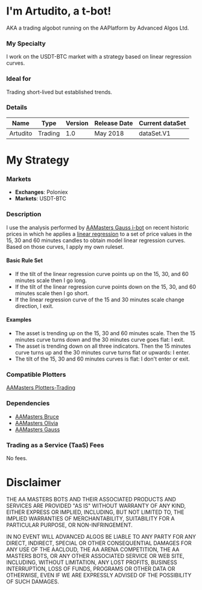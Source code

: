 # I'm Artudito, a t-bot!
AKA a trading algobot running on the AAPlatform by Advanced Algos Ltd.

### My Specialty
I work on the USDT-BTC market with a strategy based on linear regression curves.

### Ideal for
Trading short-lived but established trends.

### Details

| **Name** | **Type** | **Version** | **Release Date** | **Current dataSet** |
|----------|----------|----------|----------|----------|
| Artudito |Trading | 1.0 | May 2018 | dataSet.V1 |

# My Strategy

### Markets
* **Exchanges**: Poloniex
* **Markets**: USDT-BTC

### Description

I use the analysis performed by [AAMasters Gauss i-bot](https://github.com/AAMasters/AAGauss-Indicator-Bot) on recent historic prices in which he applies a [linear regression]( https://en.wikipedia.org/wiki/Linear_regression) to a set of price values in the 15, 30 and 60 minutes candles to obtain model linear regression curves. Based on those curves, I apply my own ruleset.

#### Basic Rule Set

* If the tilt of the linear regression curve points up on the 15, 30, and 60 minutes scale then I go long.
* If the tilt of the linear regression curve points down on the 15, 30, and 60 minutes scale then I go short.
* If the linear regression curve of the 15 and 30 minutes scale change direction, I exit.

#### Examples
* The asset is trending up on the 15, 30 and 60 minutes scale. Then the 15 minutes curve turns down and the 30 minutes curve goes flat: I exit.
* The asset is trending down on all three indicators. Then the 15 minutes curve turns up and the 30 minutes curve turns flat or upwards: I enter.
* The tilt of the 15, 30 and 60 minutes curves is flat: I don't enter or exit.

### Compatible Plotters
[AAMasters Plotters-Trading](https://github.com/AAMasters/Plotters-Trading)

### Dependencies
* [AAMasters Bruce](https://github.com/AAMasters/AABruce-Indicator-Bot)
* [AAMasters Olivia](https://github.com/AAMasters/AAOlivia-Indicator-Bot)
* [AAMasters Gauss](https://github.com/AAMasters/AAGauss-Indicator-Bot)

### Trading as a Service (TaaS) Fees
No fees.

# Disclaimer

THE AA MASTERS BOTS AND THEIR ASSOCIATED PRODUCTS AND SERVICES ARE PROVIDED "AS IS" WITHOUT WARRANTY OF ANY KIND, EITHER EXPRESS OR IMPLIED, INCLUDING, BUT NOT LIMITED TO, THE IMPLIED WARRANTIES OF MERCHANTABILITY, SUITABILITY FOR A PARTICULAR PURPOSE, OR NON-INFRINGEMENT.

IN NO EVENT WILL ADVANCED ALGOS BE LIABLE TO ANY PARTY FOR ANY DIRECT, INDIRECT, SPECIAL OR OTHER CONSEQUENTIAL DAMAGES FOR ANY USE OF THE AACLOUD, THE AA ARENA COMPETITION, THE AA MASTERS BOTS, OR ANY OTHER ASSOCIATED SERVICE OR WEB SITE, INCLUDING, WITHOUT LIMITATION, ANY LOST PROFITS, BUSINESS INTERRUPTION, LOSS OF FUNDS, PROGRAMS OR OTHER DATA OR OTHERWISE, EVEN IF WE ARE EXPRESSLY ADVISED OF THE POSSIBILITY OF SUCH DAMAGES.
